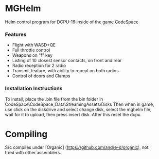# MGHelm

Helm control program for DCPU-16 inside of the game [CodeSpace](https://www.codespace-game.com/)

### Features
* Flight with WASD+QE
* Full throttle control
* Weapons on "f" key
* Listing of 10 closest sensor contacts, on front and rear
* Radio reception for 2 radio
* Transmit feature, with ability to repeat on both radios
* Control of doors and Clamps


### Installation Instructions

To install, place the .bin file from the bin folder in CodeSpace\CodeSpace_Data\StreamingAssets\Disks    Then when in game, use click on the diskdrive and select change disk, select the mghelm file, wait for it to upload, then press insert disk.    After this reset the dcpu.

# Compiling
Src compiles under [Organic] (https://github.com/andre-d/organic), not tried with other assemblers.
